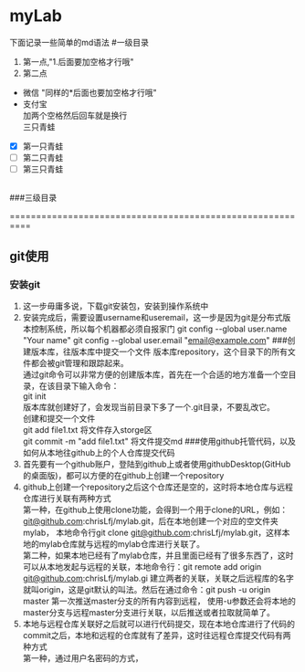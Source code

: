 # myLab
下面记录一些简单的md语法
#一级目录
1. 第一点,"1.后面要加空格才行哦"
2. 第二点
* 微信 "同样的*后面也要加空格才行哦"
* 支付宝  
加两个空格然后回车就是换行  
三只青蛙  
*[x] 第一只青蛙
*[ ] 第二只青蛙
*[ ] 第三只青蛙
##
###三级目录

==========================================================
## git使用
### 安装git
1.  这一步毋庸多说，下载git安装包，安装到操作系统中
2.  安装完成后，需要设置username和useremail，这一步是因为git是分布式版本控制系统，所以每个机器都必须自报家门
git config --global user.name "Your name"
git config --global user.email "email@example.com"
###创建版本库，往版本库中提交一个文件
版本库repository，这个目录下的所有文件都会被git管理和跟踪起来。    
通过git命令可以非常方便的创建版本库，首先在一个合适的地方准备一个空目录，在该目录下输入命令：  
git init  
版本库就创建好了，会发现当前目录下多了一个.git目录，不要乱改它。  
创建和提交一个文件  
git add file1.txt   将文件存入storge区  
git commit -m "add file1.txt"   将文件提交md
###使用github托管代码，以及如何从本地往github上的个人仓库提交代码
1. 首先要有一个github账户，登陆到github上或者使用githubDesktop(GitHub的桌面版)，都可以方便的在github上创建一个repository
2. github上创建一个repository之后这个仓库还是空的，这时将本地仓库与远程仓库进行关联有两种方式  
第一种，在github上使用clone功能，会得到一个用于clone的URL，例如：git@github.com:chrisLfj/mylab.git，后在本地创建一个对应的空文件夹mylab，
本地命令行git clone git@github.com:chrisLfj/mylab.git，这样本地的mylab仓库就与远程的mylab仓库进行关联了。  
第二种，如果本地已经有了mylab仓库，并且里面已经有了很多东西了，这时可以从本地发起与远程的关联，本地命令行：git remote add origin git@github.com:chrisLfj/mylab.gi
建立两者的关联，关联之后远程库的名字就叫origin，这是git默认的叫法。然后在通过命令：git push -u origin master 第一次推送master分支的所有内容到远程，
使用-u参数还会将本地的master分支与远程master分支进行关联，以后推送或者拉取就简单了。
3. 本地与远程仓库关联好之后就可以进行代码提交，现在本地仓库进行了代码的commit之后，本地和远程的仓库就有了差异，这时往远程仓库提交代码有两种方式  
第一种，通过用户名密码的方式，
